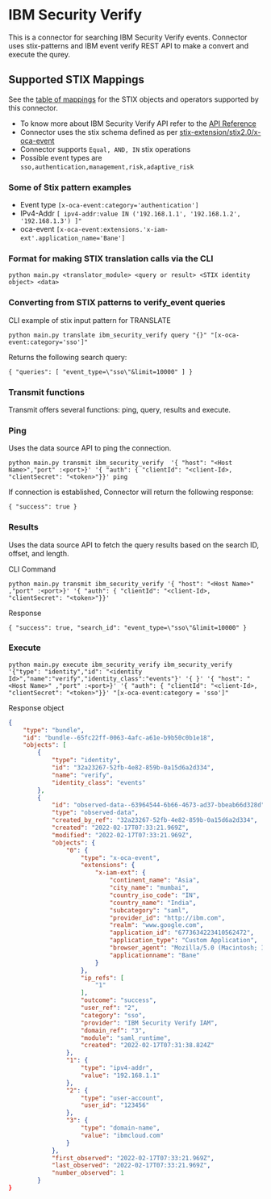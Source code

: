 # IBM Security Verify

This is a connector for searching IBM Security Verify events. Connector uses stix-patterns and IBM event verify REST API to make a convert and execute the qurey.

## Supported STIX Mappings

See the [table of mappings](ibm_security_verify_supported_stix.md) for the STIX objects and operators supported by this connector.

* To know more about IBM Security Verify API refer to the [API Reference](https://docs.verify.ibm.com/verify/reference/getallevents)
* Connector uses the stix schema defined as per [stix-extension/stix2.0/x-oca-event](https://github.com/opencybersecurityalliance/stix-extensions/blob/main/2.0/x-oca-event.md)
* Connector supports ` Equal, AND, IN ` stix operations
* Possible event types are ` sso,authentication,management,risk,adaptive_risk `

### Some of Stix pattern examples
 
 * Event type   `[x-oca-event:category='authentication']`
 * IPv4-Addr    `[ ipv4-addr:value IN ('192.168.1.1', '192.168.1.2', '192.168.1.3') ]"`
 * oca-event    `[x-oca-event:extensions.'x-iam-ext'.application_name='Bane']`
`
`

### Format for making STIX translation calls via the CLI

`python main.py <translator_module> <query or result> <STIX identity object> <data>
`

### Converting from STIX patterns to verify_event queries

CLI example of stix input pattern for TRANSLATE


`
 python main.py translate ibm_security_verify query "{}" "[x-oca-event:category='sso']" 
`

Returns the following search query:

`
 {
    "queries": [
        "event_type=\"sso\"&limit=10000"
    ]
 }
`

### Transmit functions

Transmit offers several functions: ping, query, results and execute.
### Ping
Uses the data source API to ping the connection.


`
python main.py transmit ibm_security_verify  '{ "host": "<Host Name>","port" :<port>}' '{ "auth": { "clientId": "<client-Id>, "clientSecret": "<token>"}}' ping
`

If connection is established, Connector will return the following response: 

`
{
    "success": true
}
`
### Results

Uses the data source API to fetch the query results based on the search ID, offset, and length.

CLI Command 

`
python main.py transmit ibm_security_verify '{ "host": "<Host Name>" ,"port" :<port>}' '{ "auth": { "clientId": "<client-Id>, "clientSecret": "<token>"}}' 
`

Response

`
{
    "success": true,
    "search_id": "event_type=\"sso\"&limit=10000"
}
`

### Execute 

```
python main.py execute ibm_security_verify ibm_security_verify '{"type": "identity","id": "<identity Id>","name":"verify","identity_class":"events"}' '{ }' '{ "host": "<Host Name>" ,"port" :<port>}' '{ "auth": { "clientId": "<client-Id>, "clientSecret": "<token>"}}' "[x-oca-event:category = 'sso']"
```

Response object

```json
{
    "type": "bundle",
    "id": "bundle--65fc22ff-0063-4afc-a61e-b9b50c0b1e18",
    "objects": [
        {
            "type": "identity",
            "id": "32a23267-52fb-4e82-859b-0a15d6a2d334",
            "name": "verify",
            "identity_class": "events"
        },
        {
            "id": "observed-data--63964544-6b66-4673-ad37-bbeab66d328d",
            "type": "observed-data",
            "created_by_ref": "32a23267-52fb-4e82-859b-0a15d6a2d334",
            "created": "2022-02-17T07:33:21.969Z",
            "modified": "2022-02-17T07:33:21.969Z",
            "objects": {
                "0": {
                    "type": "x-oca-event",
                    "extensions": {
                        "x-iam-ext": {
                            "continent_name": "Asia",
                            "city_name": "mumbai",
                            "country_iso_code": "IN",
                            "country_name": "India",
                            "subcategory": "saml",
                            "provider_id": "http://ibm.com",
                            "realm": "www.google.com",
                            "application_id": "6773634223410562472",
                            "application_type": "Custom Application",
                            "browser_agent": "Mozilla/5.0 (Macintosh; Intel Mac OS X 10_15_7) AppleWebKit/537.36 (KHTML, like Gecko) Chrome/97.0.4692.99 Safari/537.36",
                            "applicationname": "Bane"
                        }
                    },
                    "ip_refs": [
                        "1"
                    ],
                    "outcome": "success",
                    "user_ref": "2",
                    "category": "sso",
                    "provider": "IBM Security Verify IAM",
                    "domain_ref": "3",
                    "module": "saml_runtime",
                    "created": "2022-02-17T07:31:38.824Z"
                },
                "1": {
                    "type": "ipv4-addr",
                    "value": "192.168.1.1"
                },
                "2": {
                    "type": "user-account",
                    "user_id": "123456"
                },
                "3": {
                    "type": "domain-name",
                    "value": "ibmcloud.com"
                }
            },
            "first_observed": "2022-02-17T07:33:21.969Z",
            "last_observed": "2022-02-17T07:33:21.969Z",
            "number_observed": 1
        }
}
```


